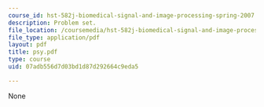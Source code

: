 ```yaml
---
course_id: hst-582j-biomedical-signal-and-image-processing-spring-2007
description: Problem set.
file_location: /coursemedia/hst-582j-biomedical-signal-and-image-processing-spring-2007/07adb556d7d03bd1d87d292664c9eda5_psy.pdf
file_type: application/pdf
layout: pdf
title: psy.pdf
type: course
uid: 07adb556d7d03bd1d87d292664c9eda5

---
```

None